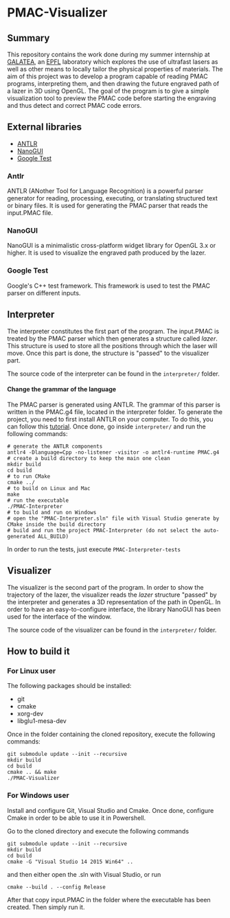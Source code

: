 # PMAC-Visualizer

## Summary
This repository contains the work done during my summer internship at [GALATEA](https://galatea.epfl.ch/), an [EPFL](www.epfl.ch) laboratory which explores the use of ultrafast lasers as well as other means to locally tailor the physical properties of materials.
The aim of this project was to develop a program capable of reading PMAC programs, interpreting them, and then drawing the future engraved path of a lazer in 3D using OpenGL. The goal of the program is to give a simple visualization tool to preview the PMAC code before starting the engraving and thus detect and correct PMAC code errors.

## External libraries

- [ANTLR](http://www.antlr.org/)
- [NanoGUI](https://github.com/wjakob/nanogui)
- [Google Test](https://github.com/google/googletest)

### Antlr
ANTLR (ANother Tool for Language Recognition) is a powerful parser generator for reading, processing, executing, or translating structured text or binary files. 
It is used for generating the PMAC parser that reads the input.PMAC file.

### NanoGUI
NanoGUI is a minimalistic cross-platform widget library for OpenGL 3.x or higher.
It is used to visualize the engraved path produced by the lazer.

### Google Test
Google's C++ test framework. This framework is used to test the PMAC parser on different inputs.

## Interpreter

The interpreter constitutes the first part of the program. The input.PMAC is treated by the PMAC parser which then generates a structure called *lazer*. This structure is used to store all the positions through which the laser will move. Once this part is done, the structure is "passed" to the visualizer part.

The source code of the interpreter can be found in the `interpreter/` folder.

#### Change the grammar of the language
The PMAC parser is generated using ANTLR. The grammar of this parser is written in the PMAC.g4 file, located in the interpreter folder. To generate the project, you need to first install ANTLR on your computer. To do this, you can follow this [tutorial](https://github.com/antlr/antlr4/blob/master/doc/getting-started.md). Once done, go inside `interpreter/` and run the following commands:
```
# generate the ANTLR components
antlr4 -Dlanguage=Cpp -no-listener -visitor -o antlr4-runtime PMAC.g4
# create a build directory to keep the main one clean
mkdir build
cd build
# to run CMake
cmake ../
# to build on Linux and Mac
make
# run the executable
./PMAC-Interpreter
# to build and run on Windows
# open the "PMAC-Interpreter.sln" file with Visual Studio generate by CMake inside the build directory
# build and run the project PMAC-Interpreter (do not select the auto-generated ALL_BUILD)
```
In order to run the tests, just execute `PMAC-Interpreter-tests`

## Visualizer
The visualizer is the second part of the program. In order to show the trajectory of the lazer, the visualizer reads the *lazer* structure "passed" by the interpreter and generates a 3D representation of the path in OpenGL.
In order to have an easy-to-configure interface, the library NanoGUI has been used for the interface of the window.

The source code of the visualizer can be found in the `interpreter/` folder.


## How to build it

### For Linux user

The following packages should be installed:

- git
- cmake
- xorg-dev
- libglu1-mesa-dev

Once in the folder containing the cloned repository,
execute the following commands:

```
git submodule update --init --recursive
mkdir build
cd build
cmake .. && make
./PMAC-Visualizer
```

### For Windows user

Install and configure Git, Visual Studio and Cmake. Once done, configure Cmake in order to be able to use it in Powershell.

Go to the cloned directory and execute the following commands
```
git submodule update --init --recursive
mkdir build
cd build
cmake -G "Visual Studio 14 2015 Win64" ..
```
and then either open the .sln with Visual Studio, or run
```
cmake --build . --config Release
```

After that copy input.PMAC in the folder where the executable has been created.
Then simply run it.

